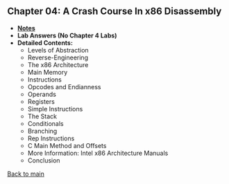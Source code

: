 ## Chapter 04: A Crash Course In x86 Disassembly

- **[Notes](notes.md)**
- **Lab Answers (No Chapter 4 Labs)**
- **Detailed Contents:**
  - Levels of Abstraction
  - Reverse-Engineering
  - The x86 Architecture
  - Main Memory
  - Instructions
  - Opcodes and Endianness
  - Operands
  - Registers
  - Simple Instructions
  - The Stack
  - Conditionals
  - Branching
  - Rep Instructions
  - C Main Method and Offsets
  - More Information: Intel x86 Architecture Manuals
  - Conclusion

[Back to main](https://github.com/rot0xd/Practical-Malware-Analysis/blob/master/README.md)
